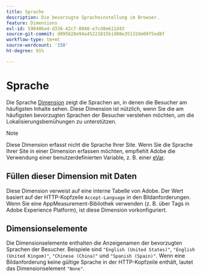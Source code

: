 ```yaml
---
title: Sprache
description: Die bevorzugte Spracheinstellung im Browser.
feature: Dimensions
exl-id: 590406a4-d336-42c7-8048-e7cd8e611d43
source-git-commit: d095628e94a45221815b1d08e35132de09f5ed8f
workflow-type: tm+mt
source-wordcount: '158'
ht-degree: 91%

---
```


# Sprache

Die Sprache [Dimension](overview.md) zeigt die Sprachen an, in denen die Besucher am häufigsten Inhalte sehen. Diese Dimension ist nützlich, wenn Sie die am häufigsten bevorzugten Sprachen der Besucher verstehen möchten, um die Lokalisierungsbemühungen zu unterstützen.

>[!NOTE]
>
>Diese Dimension erfasst nicht die Sprache Ihrer Site. Wenn Sie die Sprache Ihrer Site in einer Dimension erfassen möchten, empfiehlt Adobe die Verwendung einer benutzerdefinierten Variable, z. B. einer [eVar](evar.md).

## Füllen dieser Dimension mit Daten

Diese Dimension verweist auf eine interne Tabelle von Adobe. Der Wert basiert auf der HTTP-Kopfzeile `Accept-Language` in den Bildanforderungen. Wenn Sie eine AppMeasurement-Bibliothek verwenden (z. B. über Tags in Adobe Experience Platform), ist diese Dimension vorkonfiguriert.

## Dimensionselemente

Die Dimensionselemente enthalten die Anzeigenamen der bevorzugten Sprachen der Besucher. Beispiele sind `"English (United States)"`, `"English (United Kingom)"`, `"Chinese (China)"` und `"Spanish (Spain)"`. Wenn eine Bildanforderung keine gültige Sprache in der HTTP-Kopfzeile enthält, lautet das Dimensionselement `"None"`.
